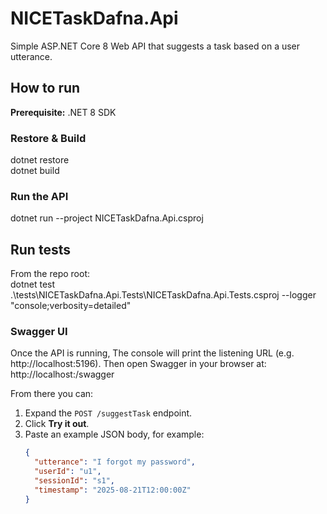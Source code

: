 # NICETaskDafna.Api
Simple ASP.NET Core 8 Web API that suggests a task based on a user utterance.

## How to run
**Prerequisite:** .NET 8 SDK
### Restore & Build
dotnet restore  
dotnet build
### Run the API
dotnet run --project NICETaskDafna.Api.csproj
## Run tests
From the repo root:  
dotnet test .\tests\NICETaskDafna.Api.Tests\NICETaskDafna.Api.Tests.csproj --logger "console;verbosity=detailed"


### Swagger UI
Once the API is running, The console will print the listening URL (e.g. http://localhost:5196).  Then open Swagger in your browser at:  
http://localhost:<port>/swagger

From there you can:
1. Expand the `POST /suggestTask` endpoint.
2. Click **Try it out**.
3. Paste an example JSON body, for example:
   ```json
   {
     "utterance": "I forgot my password",
     "userId": "u1",
     "sessionId": "s1",
     "timestamp": "2025-08-21T12:00:00Z"
   }
